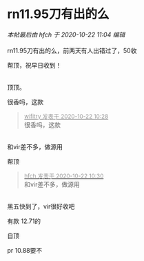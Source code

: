 # rn11.95刀有出的么


<i class="pstatus"> 本帖最后由 hfch 于 2020-10-22 11:04 编辑 </i><br />
<br />
rn11.95刀有出的么，前两天有人出错过了，50收

帮顶，祝早日收到！<br />
<br />
<img src="static/image/smiley/default/lol.gif" smilieid="12" border="0" alt="" /><img src="static/image/smiley/default/lol.gif" smilieid="12" border="0" alt="" /><img src="static/image/smiley/default/lol.gif" smilieid="12" border="0" alt="" />

顶顶。

很香吗，这款

<div class="quote"><blockquote><font size="2"><a href="https://www.hostloc.com/forum.php?mod=redirect&amp;goto=findpost&amp;pid=9334873&amp;ptid=757062" target="_blank"><font color="#999999">wifitry 发表于 2020-10-22 10:28</font></a></font><br />
很香吗，这款</blockquote></div><br />
和vir差不多，做源用

帮顶<img src="static/image/smiley/default/lol.gif" smilieid="12" border="0" alt="" />

<div class="quote"><blockquote><font size="2"><a href="https://www.hostloc.com/forum.php?mod=redirect&amp;goto=findpost&amp;pid=9334883&amp;ptid=757062" target="_blank"><font color="#999999">hfch 发表于 2020-10-22 10:30</font></a></font><br />
和vir差不多，做源用</blockquote></div><br />
黑五快到了，vir很好收吧

有款 12.71的

自顶

pr 10.88要不
